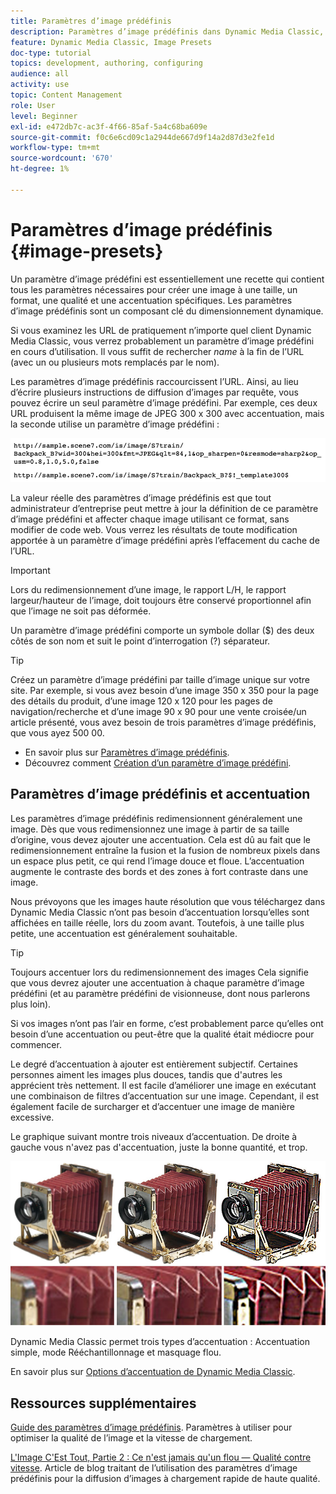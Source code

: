 ```yaml
---
title: Paramètres d’image prédéfinis
description: Paramètres d’image prédéfinis dans Dynamic Media Classic, contient tous les paramètres nécessaires à la création d’une image à une taille, un format, une qualité et une accentuation spécifiques. Les paramètres d’image prédéfinis sont un composant clé du dimensionnement dynamique. Lorsque vous examinez une URL dans Dynamic Media Classic, vous pouvez facilement voir si un paramètre d’image prédéfini est en cours d’utilisation. Découvrez les paramètres d’image prédéfinis, pourquoi ils sont si utiles et comment en créer un.
feature: Dynamic Media Classic, Image Presets
doc-type: tutorial
topics: development, authoring, configuring
audience: all
activity: use
topic: Content Management
role: User
level: Beginner
exl-id: e472db7c-ac3f-4f66-85af-5a4c68ba609e
source-git-commit: f0c6e6cd09c1a2944de667d9f14a2d87d3e2fe1d
workflow-type: tm+mt
source-wordcount: '670'
ht-degree: 1%

---
```


# Paramètres d’image prédéfinis {#image-presets}

Un paramètre d’image prédéfini est essentiellement une recette qui contient tous les paramètres nécessaires pour créer une image à une taille, un format, une qualité et une accentuation spécifiques. Les paramètres d’image prédéfinis sont un composant clé du dimensionnement dynamique.

Si vous examinez les URL de pratiquement n’importe quel client Dynamic Media Classic, vous verrez probablement un paramètre d’image prédéfini en cours d’utilisation. Il vous suffit de rechercher $name$ à la fin de l’URL (avec un ou plusieurs mots remplacés par le nom).

Les paramètres d’image prédéfinis raccourcissent l’URL. Ainsi, au lieu d’écrire plusieurs instructions de diffusion d’images par requête, vous pouvez écrire un seul paramètre d’image prédéfini. Par exemple, ces deux URL produisent la même image de JPEG 300 x 300 avec accentuation, mais la seconde utilise un paramètre d’image prédéfini :

![image](assets/image-presets/image-preset-2.png)

La valeur réelle des paramètres d’image prédéfinis est que tout administrateur d’entreprise peut mettre à jour la définition de ce paramètre d’image prédéfini et affecter chaque image utilisant ce format, sans modifier de code web. Vous verrez les résultats de toute modification apportée à un paramètre d’image prédéfini après l’effacement du cache de l’URL.

>[!IMPORTANT]
>
>Lors du redimensionnement d’une image, le rapport L/H, le rapport largeur/hauteur de l’image, doit toujours être conservé proportionnel afin que l’image ne soit pas déformée.

Un paramètre d’image prédéfini comporte un symbole dollar ($) des deux côtés de son nom et suit le point d’interrogation (?) séparateur.

>[!TIP]
>
>Créez un paramètre d’image prédéfini par taille d’image unique sur votre site. Par exemple, si vous avez besoin d’une image 350 x 350 pour la page des détails du produit, d’une image 120 x 120 pour les pages de navigation/recherche et d’une image 90 x 90 pour une vente croisée/un article présenté, vous avez besoin de trois paramètres d’image prédéfinis, que vous ayez 500 00.

- En savoir plus sur [Paramètres d’image prédéfinis](https://experienceleague.adobe.com/docs/dynamic-media-classic/using/image-sizing/setting-image-presets.html).
- Découvrez comment [Création d’un paramètre d’image prédéfini](https://experienceleague.adobe.com/docs/dynamic-media-classic/using/image-sizing/setting-image-presets.html#creating-an-image-preset).

## Paramètres d’image prédéfinis et accentuation

Les paramètres d’image prédéfinis redimensionnent généralement une image. Dès que vous redimensionnez une image à partir de sa taille d’origine, vous devez ajouter une accentuation. Cela est dû au fait que le redimensionnement entraîne la fusion et la fusion de nombreux pixels dans un espace plus petit, ce qui rend l’image douce et floue. L’accentuation augmente le contraste des bords et des zones à fort contraste dans une image.

Nous prévoyons que les images haute résolution que vous téléchargez dans Dynamic Media Classic n’ont pas besoin d’accentuation lorsqu’elles sont affichées en taille réelle, lors du zoom avant. Toutefois, à une taille plus petite, une accentuation est généralement souhaitable.

>[!TIP]
>
>Toujours accentuer lors du redimensionnement des images Cela signifie que vous devrez ajouter une accentuation à chaque paramètre d’image prédéfini (et au paramètre prédéfini de visionneuse, dont nous parlerons plus loin).
>
>Si vos images n’ont pas l’air en forme, c’est probablement parce qu’elles ont besoin d’une accentuation ou peut-être que la qualité était médiocre pour commencer.

Le degré d’accentuation à ajouter est entièrement subjectif. Certaines personnes aiment les images plus douces, tandis que d&#39;autres les apprécient très nettement. Il est facile d’améliorer une image en exécutant une combinaison de filtres d’accentuation sur une image. Cependant, il est également facile de surcharger et d’accentuer une image de manière excessive.

Le graphique suivant montre trois niveaux d’accentuation. De droite à gauche vous n&#39;avez pas d&#39;accentuation, juste la bonne quantité, et trop.

![image](assets/image-presets/image-presets-1.jpg)

Dynamic Media Classic permet trois types d’accentuation : Accentuation simple, mode Rééchantillonnage et masquage flou.

En savoir plus sur [Options d’accentuation de Dynamic Media Classic](https://experienceleague.adobe.com/docs/dynamic-media-classic/using/master-files/sharpening-image.html#sharpening_an_image).

## Ressources supplémentaires

[Guide des paramètres d’image prédéfinis](https://www.adobe.com/content/dam/www/us/en/experience-manager/pdfs/dynamic-media-image-preset-guide.pdf). Paramètres à utiliser pour optimiser la qualité de l’image et la vitesse de chargement.

[L&#39;Image C&#39;Est Tout, Partie 2 : Ce n&#39;est jamais qu&#39;un flou — Qualité contre vitesse](https://theblog.adobe.com/image-is-everything-part-2-its-never-just-a-blur-quality-versus-speed/). Article de blog traitant de l’utilisation des paramètres d’image prédéfinis pour la diffusion d’images à chargement rapide de haute qualité.
